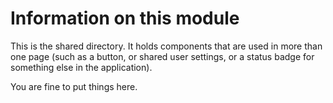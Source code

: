 # Information on this module

This is the shared directory. It holds components that are used in more than one page
(such as a button, or shared user settings, or a status badge for something else in
the application).

You are fine to put things here.
